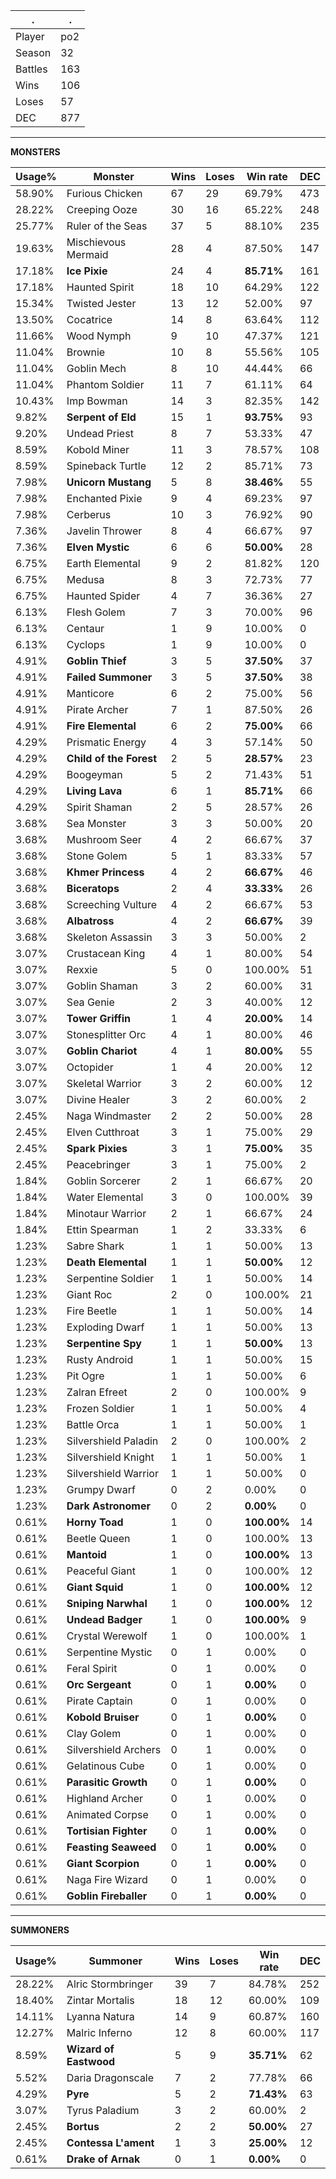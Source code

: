 .|.
|-|-
Player|po2
Season|32
Battles|163
Wins|106
Loses|57
DEC|877

---
**MONSTERS**

Usage%|Monster|Wins|Loses|Win rate|DEC|
-|-|-|-|-|-|
58.90%|Furious Chicken|67|29|69.79%|473|
28.22%|Creeping Ooze|30|16|65.22%|248|
25.77%|Ruler of the Seas|37|5|88.10%|235|
19.63%|Mischievous Mermaid|28|4|87.50%|147|
17.18%|**Ice Pixie**|24|4|**85.71%**|161|
17.18%|Haunted Spirit|18|10|64.29%|122|
15.34%|Twisted Jester|13|12|52.00%|97|
13.50%|Cocatrice|14|8|63.64%|112|
11.66%|Wood Nymph|9|10|47.37%|121|
11.04%|Brownie|10|8|55.56%|105|
11.04%|Goblin Mech|8|10|44.44%|66|
11.04%|Phantom Soldier|11|7|61.11%|64|
10.43%|Imp Bowman|14|3|82.35%|142|
9.82%|**Serpent of Eld**|15|1|**93.75%**|93|
9.20%|Undead Priest|8|7|53.33%|47|
8.59%|Kobold Miner|11|3|78.57%|108|
8.59%|Spineback Turtle|12|2|85.71%|73|
7.98%|**Unicorn Mustang**|5|8|**38.46%**|55|
7.98%|Enchanted Pixie|9|4|69.23%|97|
7.98%|Cerberus|10|3|76.92%|90|
7.36%|Javelin Thrower|8|4|66.67%|97|
7.36%|**Elven Mystic**|6|6|**50.00%**|28|
6.75%|Earth Elemental|9|2|81.82%|120|
6.75%|Medusa|8|3|72.73%|77|
6.75%|Haunted Spider|4|7|36.36%|27|
6.13%|Flesh Golem|7|3|70.00%|96|
6.13%|Centaur|1|9|10.00%|0|
6.13%|Cyclops|1|9|10.00%|0|
4.91%|**Goblin Thief**|3|5|**37.50%**|37|
4.91%|**Failed Summoner**|3|5|**37.50%**|38|
4.91%|Manticore|6|2|75.00%|56|
4.91%|Pirate Archer|7|1|87.50%|26|
4.91%|**Fire Elemental**|6|2|**75.00%**|66|
4.29%|Prismatic Energy|4|3|57.14%|50|
4.29%|**Child of the Forest**|2|5|**28.57%**|23|
4.29%|Boogeyman|5|2|71.43%|51|
4.29%|**Living Lava**|6|1|**85.71%**|66|
4.29%|Spirit Shaman|2|5|28.57%|26|
3.68%|Sea Monster|3|3|50.00%|20|
3.68%|Mushroom Seer|4|2|66.67%|37|
3.68%|Stone Golem|5|1|83.33%|57|
3.68%|**Khmer Princess**|4|2|**66.67%**|46|
3.68%|**Biceratops**|2|4|**33.33%**|26|
3.68%|Screeching Vulture|4|2|66.67%|53|
3.68%|**Albatross**|4|2|**66.67%**|39|
3.68%|Skeleton Assassin|3|3|50.00%|2|
3.07%|Crustacean King|4|1|80.00%|54|
3.07%|Rexxie|5|0|100.00%|51|
3.07%|Goblin Shaman|3|2|60.00%|31|
3.07%|Sea Genie|2|3|40.00%|12|
3.07%|**Tower Griffin**|1|4|**20.00%**|14|
3.07%|Stonesplitter Orc|4|1|80.00%|46|
3.07%|**Goblin Chariot**|4|1|**80.00%**|55|
3.07%|Octopider|1|4|20.00%|12|
3.07%|Skeletal Warrior|3|2|60.00%|12|
3.07%|Divine Healer|3|2|60.00%|2|
2.45%|Naga Windmaster|2|2|50.00%|28|
2.45%|Elven Cutthroat|3|1|75.00%|29|
2.45%|**Spark Pixies**|3|1|**75.00%**|35|
2.45%|Peacebringer|3|1|75.00%|2|
1.84%|Goblin Sorcerer|2|1|66.67%|20|
1.84%|Water Elemental|3|0|100.00%|39|
1.84%|Minotaur Warrior|2|1|66.67%|24|
1.84%|Ettin Spearman|1|2|33.33%|6|
1.23%|Sabre Shark|1|1|50.00%|13|
1.23%|**Death Elemental**|1|1|**50.00%**|12|
1.23%|Serpentine Soldier|1|1|50.00%|14|
1.23%|Giant Roc|2|0|100.00%|21|
1.23%|Fire Beetle|1|1|50.00%|14|
1.23%|Exploding Dwarf|1|1|50.00%|13|
1.23%|**Serpentine Spy**|1|1|**50.00%**|13|
1.23%|Rusty Android|1|1|50.00%|15|
1.23%|Pit Ogre|1|1|50.00%|6|
1.23%|Zalran Efreet|2|0|100.00%|9|
1.23%|Frozen Soldier|1|1|50.00%|4|
1.23%|Battle Orca|1|1|50.00%|1|
1.23%|Silvershield Paladin|2|0|100.00%|2|
1.23%|Silvershield Knight|1|1|50.00%|1|
1.23%|Silvershield Warrior|1|1|50.00%|0|
1.23%|Grumpy Dwarf|0|2|0.00%|0|
1.23%|**Dark Astronomer**|0|2|**0.00%**|0|
0.61%|**Horny Toad**|1|0|**100.00%**|14|
0.61%|Beetle Queen|1|0|100.00%|13|
0.61%|**Mantoid**|1|0|**100.00%**|13|
0.61%|Peaceful Giant|1|0|100.00%|12|
0.61%|**Giant Squid**|1|0|**100.00%**|12|
0.61%|**Sniping Narwhal**|1|0|**100.00%**|12|
0.61%|**Undead Badger**|1|0|**100.00%**|9|
0.61%|Crystal Werewolf|1|0|100.00%|1|
0.61%|Serpentine Mystic|0|1|0.00%|0|
0.61%|Feral Spirit|0|1|0.00%|0|
0.61%|**Orc Sergeant**|0|1|**0.00%**|0|
0.61%|Pirate Captain|0|1|0.00%|0|
0.61%|**Kobold Bruiser**|0|1|**0.00%**|0|
0.61%|Clay Golem|0|1|0.00%|0|
0.61%|Silvershield Archers|0|1|0.00%|0|
0.61%|Gelatinous Cube|0|1|0.00%|0|
0.61%|**Parasitic Growth**|0|1|**0.00%**|0|
0.61%|Highland Archer|0|1|0.00%|0|
0.61%|Animated Corpse|0|1|0.00%|0|
0.61%|**Tortisian Fighter**|0|1|**0.00%**|0|
0.61%|**Feasting Seaweed**|0|1|**0.00%**|0|
0.61%|**Giant Scorpion**|0|1|**0.00%**|0|
0.61%|Naga Fire Wizard|0|1|0.00%|0|
0.61%|**Goblin Fireballer**|0|1|**0.00%**|0|

---
**SUMMONERS**

Usage%|Summoner|Wins|Loses|Win rate|DEC|
-|-|-|-|-|-|
28.22%|Alric Stormbringer|39|7|84.78%|252|
18.40%|Zintar Mortalis|18|12|60.00%|109|
14.11%|Lyanna Natura|14|9|60.87%|160|
12.27%|Malric Inferno|12|8|60.00%|117|
8.59%|**Wizard of Eastwood**|5|9|**35.71%**|62|
5.52%|Daria Dragonscale|7|2|77.78%|66|
4.29%|**Pyre**|5|2|**71.43%**|63|
3.07%|Tyrus Paladium|3|2|60.00%|2|
2.45%|**Bortus**|2|2|**50.00%**|27|
2.45%|**Contessa L'ament**|1|3|**25.00%**|12|
0.61%|**Drake of Arnak**|0|1|**0.00%**|0|
